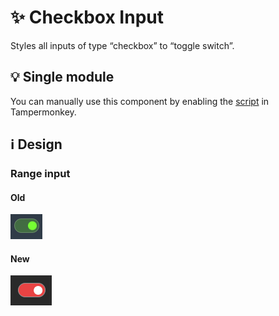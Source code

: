 # :sparkles: Checkbox Input

Styles all inputs of type “checkbox” to “toggle switch”.

## :bulb: Single module

You can manually use this component by enabling the [script](https://github.com/OrakomoRi/Severitium/blob/main/src/General/CheckboxInput/CheckboxInput.user.js?raw=true) in Tampermonkey.

## :information_source: Design

### Range input

#### Old

![](/images/general/old/checkboxinput.png)

#### New

![](/images/general/new/checkboxinput.png)
